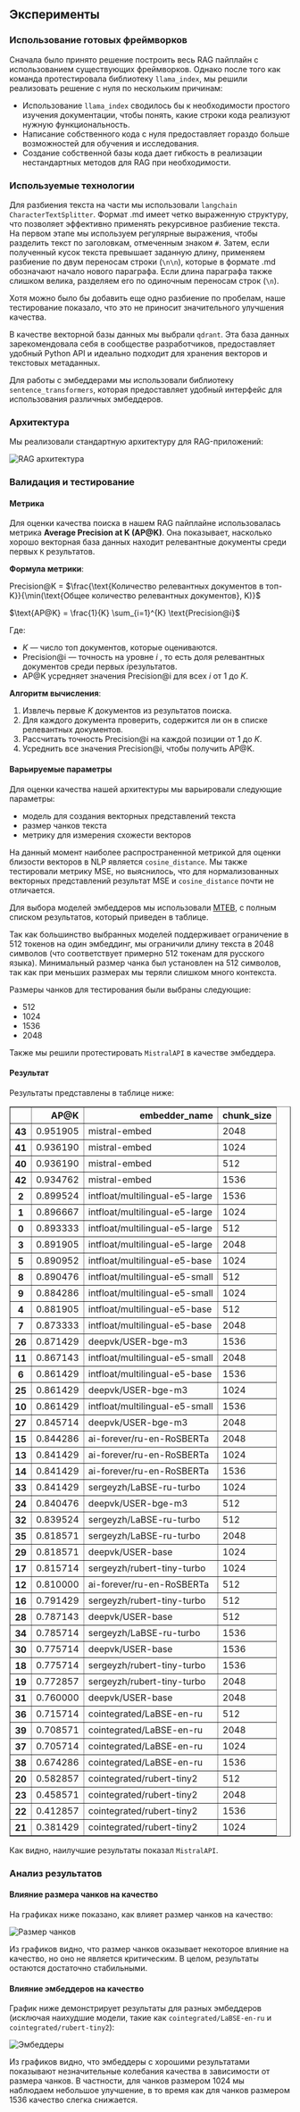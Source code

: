 ## Эксперименты
### Использование готовых фреймворков

Сначала было принято решение построить весь RAG пайплайн с использованием существующих фреймворков. Однако после того как команда протестировала библиотеку `llama_index`, мы решили реализовать решение с нуля по нескольким причинам:

- Использование `llama_index` сводилось бы к необходимости простого изучения документации, чтобы понять, какие строки кода реализуют нужную функциональность.
- Написание собственного кода с нуля предоставляет гораздо больше возможностей для обучения и исследования.
- Создание собственной базы кода дает гибкость в реализации нестандартных методов для RAG при необходимости.

### Используемые технологии

Для разбиения текста на части мы использовали `langchain CharacterTextSplitter`. Формат .md имеет четко выраженную структуру, что позволяет эффективно применять рекурсивное разбиение текста. На первом этапе мы используем регулярные выражения, чтобы разделить текст по заголовкам, отмеченным знаком `#`. Затем, если полученный кусок текста превышает заданную длину, применяем разбиение по двум переносам строки (`\n\n`), которые в формате .md обозначают начало нового параграфа. Если длина параграфа также слишком велика, разделяем его по одиночным переносам строк (`\n`).

Хотя можно было бы добавить еще одно разбиение по пробелам, наше тестирование показало, что это не приносит значительного улучшения качества.

В качестве векторной базы данных мы выбрали `qdrant`. Эта база данных зарекомендовала себя в сообществе разработчиков, предоставляет удобный Python API и идеально подходит для хранения векторов и текстовых метаданных.

Для работы с эмбеддерами мы использовали библиотеку `sentence_transformers`, которая предоставляет удобный интерфейс для использования различных эмбеддеров.

### Архитектура

Мы реализовали стандартную архитектуру для RAG-приложений:

![RAG архитектура](images/RAG_arch.png)


### Валидация и тестирование
#### Метрика

Для оценки качества поиска в нашем RAG пайплайне использовалась метрика **Average Precision at K (AP@K)**. Она показывает, насколько хорошо векторная база данных находит релевантные документы среди первых `K` результатов.

**Формула метрики**:


$\text{Precision@K}$ = $\frac{\text{Количество релевантных документов в топ-K}}{\min(\text{Общее количество релевантных документов}, K)}$

$\text{AP@K} = \frac{1}{K} \sum_{i=1}^{K} \text{Precision@i}$

Где:
- $K$ — число топ документов, которые оцениваются.
- $\text{Precision@i}$ — точность на уровне $i$ , то есть доля релевантных документов среди первых $i$результатов.
- $\text{AP@K}$ усредняет значения $\text{Precision@i}$ для всех $i$ от 1 до $K$.

**Алгоритм вычисления**:

1. Извлечь первые $K$ документов из результатов поиска.
2. Для каждого документа проверить, содержится ли он в списке релевантных документов.
3. Рассчитать точность $\text{Precision@i}$ на каждой позиции от 1 до $K$.
4. Усреднить все значения $\text{Precision@i}$, чтобы получить $\text{AP@K}$.

#### Варьируемые параметры 
Для оценки качества нашей архитектуры мы варьировали следующие параметры:

- модель для создания векторных представлений текста
- размер чанков текста
- метрику для измерения схожести векторов

На данный момент наиболее распространенной метрикой для оценки близости векторов в NLP является `cosine_distance`. Мы также тестировали метрику MSE, но выяснилось, что для нормализованных векторных представлений результат MSE и `cosine_distance` почти не отличается.

Для выбора моделей эмбеддеров мы использовали [MTEB](https://huggingface.co/spaces/mteb/leaderboard), с полным списком результатов, который приведен в таблице.

Так как большинство выбранных моделей поддерживает ограничение в 512 токенов на один эмбеддинг, мы ограничили длину текста в 2048 символов (что соответствует примерно 512 токенам для русского языка). Минимальный размер чанка был установлен на 512 символов, так как при меньших размерах мы теряли слишком много контекста.

Размеры чанков для тестирования были выбраны следующие:
- 512
- 1024
- 1536
- 2048

Также мы решили протестировать `MistralAPI` в качестве эмбеддера. 

#### Результат
Результаты представлены в таблице ниже:

<div>
<table border="1" class="dataframe">
  <thead>
    <tr style="text-align: right;">
      <th></th>
      <th>AP@K</th>
      <th>embedder_name</th>
      <th>chunk_size</th>
    </tr>
  </thead>
  <tbody>
    <tr>
      <th>43</th>
      <td>0.951905</td>
      <td>mistral-embed</td>
      <td>2048</td>
    </tr>
    <tr>
      <th>41</th>
      <td>0.936190</td>
      <td>mistral-embed</td>
      <td>1024</td>
    </tr>
    <tr>
      <th>40</th>
      <td>0.936190</td>
      <td>mistral-embed</td>
      <td>512</td>
    </tr>
    <tr>
      <th>42</th>
      <td>0.934762</td>
      <td>mistral-embed</td>
      <td>1536</td>
    </tr>
    <tr>
      <th>2</th>
      <td>0.899524</td>
      <td>intfloat/multilingual-e5-large</td>
      <td>1536</td>
    </tr>
    <tr>
      <th>1</th>
      <td>0.896667</td>
      <td>intfloat/multilingual-e5-large</td>
      <td>1024</td>
    </tr>
    <tr>
      <th>0</th>
      <td>0.893333</td>
      <td>intfloat/multilingual-e5-large</td>
      <td>512</td>
    </tr>
    <tr>
      <th>3</th>
      <td>0.891905</td>
      <td>intfloat/multilingual-e5-large</td>
      <td>2048</td>
    </tr>
    <tr>
      <th>5</th>
      <td>0.890952</td>
      <td>intfloat/multilingual-e5-base</td>
      <td>1024</td>
    </tr>
    <tr>
      <th>8</th>
      <td>0.890476</td>
      <td>intfloat/multilingual-e5-small</td>
      <td>512</td>
    </tr>
    <tr>
      <th>9</th>
      <td>0.884286</td>
      <td>intfloat/multilingual-e5-small</td>
      <td>1024</td>
    </tr>
    <tr>
      <th>4</th>
      <td>0.881905</td>
      <td>intfloat/multilingual-e5-base</td>
      <td>512</td>
    </tr>
    <tr>
      <th>7</th>
      <td>0.873333</td>
      <td>intfloat/multilingual-e5-base</td>
      <td>2048</td>
    </tr>
    <tr>
      <th>26</th>
      <td>0.871429</td>
      <td>deepvk/USER-bge-m3</td>
      <td>1536</td>
    </tr>
    <tr>
      <th>11</th>
      <td>0.867143</td>
      <td>intfloat/multilingual-e5-small</td>
      <td>2048</td>
    </tr>
    <tr>
      <th>6</th>
      <td>0.861429</td>
      <td>intfloat/multilingual-e5-base</td>
      <td>1536</td>
    </tr>
    <tr>
      <th>25</th>
      <td>0.861429</td>
      <td>deepvk/USER-bge-m3</td>
      <td>1024</td>
    </tr>
    <tr>
      <th>10</th>
      <td>0.861429</td>
      <td>intfloat/multilingual-e5-small</td>
      <td>1536</td>
    </tr>
    <tr>
      <th>27</th>
      <td>0.845714</td>
      <td>deepvk/USER-bge-m3</td>
      <td>2048</td>
    </tr>
    <tr>
      <th>15</th>
      <td>0.844286</td>
      <td>ai-forever/ru-en-RoSBERTa</td>
      <td>2048</td>
    </tr>
    <tr>
      <th>13</th>
      <td>0.841429</td>
      <td>ai-forever/ru-en-RoSBERTa</td>
      <td>1024</td>
    </tr>
    <tr>
      <th>14</th>
      <td>0.841429</td>
      <td>ai-forever/ru-en-RoSBERTa</td>
      <td>1536</td>
    </tr>
    <tr>
      <th>33</th>
      <td>0.841429</td>
      <td>sergeyzh/LaBSE-ru-turbo</td>
      <td>1024</td>
    </tr>
    <tr>
      <th>24</th>
      <td>0.840476</td>
      <td>deepvk/USER-bge-m3</td>
      <td>512</td>
    </tr>
    <tr>
      <th>32</th>
      <td>0.839524</td>
      <td>sergeyzh/LaBSE-ru-turbo</td>
      <td>512</td>
    </tr>
    <tr>
      <th>35</th>
      <td>0.818571</td>
      <td>sergeyzh/LaBSE-ru-turbo</td>
      <td>2048</td>
    </tr>
    <tr>
      <th>29</th>
      <td>0.818571</td>
      <td>deepvk/USER-base</td>
      <td>1024</td>
    </tr>
    <tr>
      <th>17</th>
      <td>0.815714</td>
      <td>sergeyzh/rubert-tiny-turbo</td>
      <td>1024</td>
    </tr>
    <tr>
      <th>12</th>
      <td>0.810000</td>
      <td>ai-forever/ru-en-RoSBERTa</td>
      <td>512</td>
    </tr>
    <tr>
      <th>16</th>
      <td>0.791429</td>
      <td>sergeyzh/rubert-tiny-turbo</td>
      <td>512</td>
    </tr>
    <tr>
      <th>28</th>
      <td>0.787143</td>
      <td>deepvk/USER-base</td>
      <td>512</td>
    </tr>
    <tr>
      <th>34</th>
      <td>0.785714</td>
      <td>sergeyzh/LaBSE-ru-turbo</td>
      <td>1536</td>
    </tr>
    <tr>
      <th>30</th>
      <td>0.775714</td>
      <td>deepvk/USER-base</td>
      <td>1536</td>
    </tr>
    <tr>
      <th>18</th>
      <td>0.775714</td>
      <td>sergeyzh/rubert-tiny-turbo</td>
      <td>1536</td>
    </tr>
    <tr>
      <th>19</th>
      <td>0.772857</td>
      <td>sergeyzh/rubert-tiny-turbo</td>
      <td>2048</td>
    </tr>
    <tr>
      <th>31</th>
      <td>0.760000</td>
      <td>deepvk/USER-base</td>
      <td>2048</td>
    </tr>
    <tr>
      <th>36</th>
      <td>0.715714</td>
      <td>cointegrated/LaBSE-en-ru</td>
      <td>512</td>
    </tr>
    <tr>
      <th>39</th>
      <td>0.708571</td>
      <td>cointegrated/LaBSE-en-ru</td>
      <td>2048</td>
    </tr>
    <tr>
      <th>37</th>
      <td>0.705714</td>
      <td>cointegrated/LaBSE-en-ru</td>
      <td>1024</td>
    </tr>
    <tr>
      <th>38</th>
      <td>0.674286</td>
      <td>cointegrated/LaBSE-en-ru</td>
      <td>1536</td>
    </tr>
    <tr>
      <th>20</th>
      <td>0.582857</td>
      <td>cointegrated/rubert-tiny2</td>
      <td>512</td>
    </tr>
    <tr>
      <th>23</th>
      <td>0.458571</td>
      <td>cointegrated/rubert-tiny2</td>
      <td>2048</td>
    </tr>
    <tr>
      <th>22</th>
      <td>0.412857</td>
      <td>cointegrated/rubert-tiny2</td>
      <td>1536</td>
    </tr>
    <tr>
      <th>21</th>
      <td>0.381429</td>
      <td>cointegrated/rubert-tiny2</td>
      <td>1024</td>
    </tr>
  </tbody>
</table>
</div>

Как видно, наилучшие результаты показал `MistralAPI`.

### Анализ результатов

#### Влияние размера чанков на качество

На графиках ниже показано, как влияет размер чанков на качество:

![Размер чанков](images/chunks.png)

Из графиков видно, что размер чанков оказывает некоторое влияние на качество, но оно не является критическим. В целом, результаты остаются достаточно стабильными.

#### Влияние эмбеддеров на качество

График ниже демонстрирует результаты для разных эмбеддеров (исключая наихудшие модели, такие как `cointegrated/LaBSE-en-ru` и `cointegrated/rubert-tiny2`):

![Эмбеддеры](images/embedders.png)

Из графиков видно, что эмбеддеры с хорошими результатами показывают незначительные колебания качества в зависимости от размера чанков. В частности, для чанков размером 1024 мы наблюдаем небольшое улучшение, в то время как для чанков размером 1536 качество слегка снижается.
